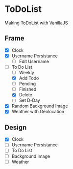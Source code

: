 # ToDoList

Making ToDoList with VanillaJS

## Frame

- [x] Clock
- [x] Username Persistance
  - [ ] Edit Username
- [ ] To Do List
  - [ ] Weekly
  - [x] Add Todo
  - [ ] Pending
  - [ ] Finished
  - [x] Delete
  - [ ] Set D-Day
- [x] Random Background Image
- [x] Weather with Geolocation

## Design

- [x] Clock
- [ ] Username Persistance
- [ ] To Do List
- [ ] Background Image
- [ ] Weather
